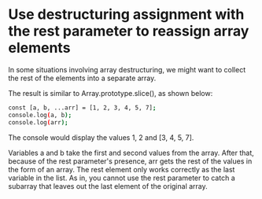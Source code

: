 # Use destructuring assignment with the rest parameter to reassign array elements

In some situations involving array destructuring, we might want to collect the rest of the elements into a separate array.

The result is similar to Array.prototype.slice(), as shown below:

```sh
const [a, b, ...arr] = [1, 2, 3, 4, 5, 7];
console.log(a, b);
console.log(arr);
```
The console would display the values 1, 2 and [3, 4, 5, 7].

Variables a and b take the first and second values from the array. After that, because of the rest parameter's presence, arr gets the rest of the values in the form of an array. The rest element only works correctly as the last variable in the list. As in, you cannot use the rest parameter to catch a subarray that leaves out the last element of the original array.